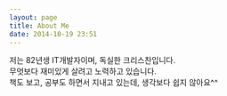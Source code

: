 ```yaml
---
layout: page
title: About Me
date: 2014-10-19 23:51
---
```

저는 82년생 IT개발자이며, 독실한 크리스찬입니다.<br>
무엇보다 재미있게 살려고 노력하고 있습니다.<br>
책도 보고, 공부도 하면서 지내고 있는데, 생각보다 쉽지 않아요^^